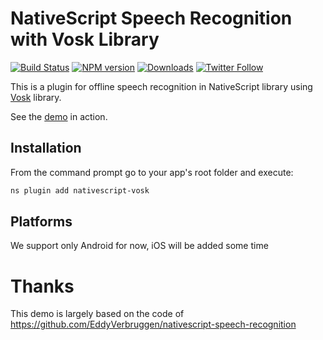 # NativeScript Speech Recognition with Vosk Library

[![Build Status][build-status]][build-url]
[![NPM version][npm-image]][npm-url]
[![Downloads][downloads-image]][npm-url]
[![Twitter Follow][twitter-image]][twitter-url]

[build-status]:https://travis-ci.org/alphacep/nativescript-vosk.svg?branch=master
[build-url]:https://travis-ci.org/alphacep/nativescript-vosk
[npm-image]:http://img.shields.io/npm/v/nativescript-vosk.svg
[npm-url]:https://npmjs.org/package/nativescript-vosk
[downloads-image]:http://img.shields.io/npm/dm/nativescript-vosk.svg
[twitter-image]:https://img.shields.io/twitter/follow/alphacep.svg?style=social&label=Follow%20me
[twitter-url]:https://twitter.com/alphacep

This is a plugin for offline speech recognition in NativeScript library using [Vosk](https://github.com/alphacep/vosk-api) library.

See the [demo](https://github.com/alphacep/nativescript-vosk/tree/master/demo) in action.

## Installation

From the command prompt go to your app's root folder and execute:

```bash
ns plugin add nativescript-vosk
```

## Platforms

We support only Android for now, iOS will be added some time

# Thanks

This demo is largely based on the code of https://github.com/EddyVerbruggen/nativescript-speech-recognition
